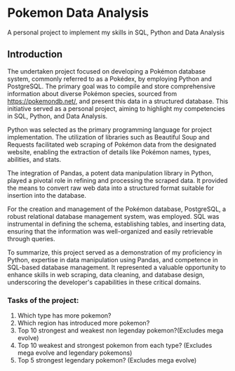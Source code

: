 # Pokemon Data Analysis 
A personal project to implement my skills in SQL, Python and Data Analysis

## Introduction
The undertaken project focused on developing a Pokémon database system, commonly referred to as a Pokédex, by employing Python and PostgreSQL. The primary goal was to compile and store comprehensive information about diverse Pokémon species, sourced from https://pokemondb.net/, and present this data in a structured database. This initiative served as a personal project, aiming to highlight my competencies in SQL, Python, and Data Analysis.

Python was selected as the primary programming language for project implementation. The utilization of libraries such as Beautiful Soup and Requests facilitated web scraping of Pokémon data from the designated website, enabling the extraction of details like Pokémon names, types, abilities, and stats.

The integration of Pandas, a potent data manipulation library in Python, played a pivotal role in refining and processing the scraped data. It provided the means to convert raw web data into a structured format suitable for insertion into the database.

For the creation and management of the Pokémon database, PostgreSQL, a robust relational database management system, was employed. SQL was instrumental in defining the schema, establishing tables, and inserting data, ensuring that the information was well-organized and easily retrievable through queries.

To summarize, this project served as a demonstration of my proficiency in Python, expertise in data manipulation using Pandas, and competence in SQL-based database management. It represented a valuable opportunity to enhance skills in web scraping, data cleaning, and database design, underscoring the developer's capabilities in these critical domains.

### Tasks of the project:
1. Which type has more pokemon?
2. Which region has introduced more pokemon?
3. Top 10 strongest and weakest non legenday pokemon?(Excludes mega evolve)
4. Top 10 weakest and strongest pokemon from each type? (Excludes mega evolve and legendary pokemons)
5. Top 5 strongest legendary pokemon? (Excludes mega evolve) 
